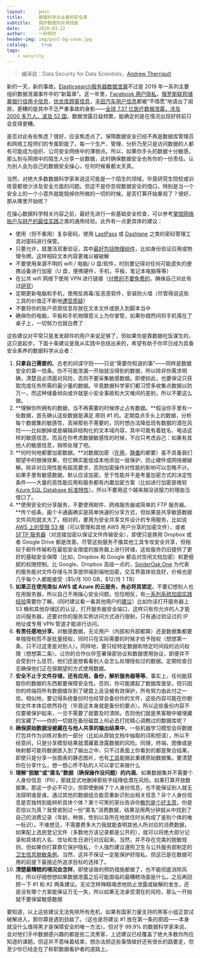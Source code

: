 ```yaml
---
layout:		post
title:  	数据科学从业者的安全课
subtitle:   保护数据的实用技能
date:       2020-03-22
author:     一轩明月
header-img: img/post-bg-snow.jpg
catalog: 	 true
tags:
    - security
---
```


> 编译自：Data Security for Data Scientists，[Andrew Therriault](https://medium.com/@andrew.therriault?source=post_page-----2f1fcd8c261b----------------------)

新的一天，新的事故。[Elasticsearch服务器数据泄漏](https://www.leiphone.com/news/201912/m4nT35S6zEJ7Mptv.html)不过是 2019 年一系列主要组织数据泄漏事件中的“新篇章”。这一年里，[Facebook 用户隐私](https://www.freebuf.com/news/221626.html)，[俄罗斯联邦储蓄银行信用卡信息](https://www.zdnet.com/article/russias-sberbank-investigates-credit-card-data-leak/)，[优衣库顾客信息](http://www.bjnews.com.cn/feature/2019/05/14/578836.html)，[丰田汽车用户信息](https://tech.sina.com.cn/i/2019-04-01/doc-ihsxncvh7398707.shtml)都被“不情愿”地请出了闺房。更糟的是其中不乏严重事故的身影——[全球 7.37 亿医疗数据泄露，涉及 2000 多万人，波及 52 国](https://www.infoq.cn/article/8VZ8aVetNvRQ2VCmHl4u)。数据泄露日益频繁，能确定的是在情况出现好转前只会变得更糟。

是否对此有些焦虑？很好，应该焦虑点了。保障数据安全已经不再是数据库管理员和网络工程师们的专属职能了。每一个生产、管理、分析乃至只是访问数据的人都有可能成为组织、公司安全网络中的薄弱点。所以，如果你手头的数据十分敏感，那么别与网络中的陌生人分享一丝数据，此时确保数据安全也有你的一份责任。认为别人会为自己的数据安全操心，任何时候看都太天真。

当然，对绝大多数数据科学家来说这可能是一个陌生的领域，毕竟研究生院校或训练营都很少涉及安全方面的问题。但这不是你忽视数据安全的借口，特别是当一个安全上的一个小意外就能毁掉你所做的一切的时候。是否打算开始重视了？很好，那从哪里开始呢？

在操心数据科学相关内容之前，最好先进行一些基础安全检查，可以参考[掌控网络账户与财产的最佳实践](https://security.berkeley.edu/resources/best-practices-how-to-articles/top-10-secure-computing-tips)之类的通用经验。此外有一点更具体的建议：

- 使用（但不重用）复杂密码，使用 [LastPass](http://lastpass.com/) 或 [Dashlane](http://dashlane.com/) 之类的密码管理工具对密码进行保管。
- 只要允许，就激活双重验证，其中[最好包括物理组件](https://medium.com/@msager/basic-personal-security-for-progressives-a-primer-e4babe419fcc)，比如身份验证应用或物理令牌。这样相较文本内容更难以被破解
- 不要使用来源不明的 wifi / 电脑/ U 盘/软件，时刻要记得对任何可能遗失的便携设备进行加密（U 盘，便携硬件，手机，平板，笔记本电脑等等）
- 在公共 wifi 网络下使用 VPN 进行链接（[付费的不要免费的](http://lifehacker.com/5940565/why-you-should-start-using-a-vpn-and-how-to-choose-the-best-one-for-your-needs)，确保自己对此有过[研究](http://lifehacker.com/5935863/five-best-vpn-service-providers)）
- 定期更新电脑和手机，使用反病毒/反恶意软件，安装防火墙（尽管得说这些工具的价值正不断地[遭受质疑](https://www.csoonline.com/article/3146996/malware-vulnerabilities/is-antivirus-software-dead-at-last.html)）
- 不要将你的账户资质信息存放在文本文件或嵌入到脚本当中
- 确保你的电脑，平板和手机物理意义上为你掌管，如果你偶然间将手机落在了桌子上，一切努力也就白费了

这些建议对平常只是发发邮件的用户来说足够了，但如果你是靠数据吃饭谋生的，这只是起步。下面十条建议是我从实践中总结出来的，希望有助于你早日成为具备安全素养的数据科学从业者：

1. **只拿自己需要的**。古老的间谍守则——只说“需要你知道的事”——同样是数据安全的第一信条。你不可能泄漏一开始就没得到的数据，所以除非你需求明确，清楚且必须面对风险，否则不要采集敏感数据。即便如此，也要保证只获取完成任务所需的最少量的数据。毕竟数据科学家们都习惯多收集点数据以防万一，而这种储备倾向或许就是小安全事故和大灾难间的差别，所以不要这么做。
2. **理解你所拥有的数据，当不再需要的时候停止占有数据。**假设你手里有一些数据，首先确认这些数据是满足 原则 #1 的。定期盘点手头上的数据，分析每个数据集的敏感性，丢掉那些不需要的，同时想办法降低现有数据的潜在风险——比如删掉或是编辑非结构化的文本域内容，其中可能有着姓名、电话这样的敏感信息。而且在你考虑数据敏感性的时候，不应只考虑自己：如果有其他人的敏感信息，捎带处理了吧。
3. **何时何地都要加密数据。**对数据加密（[在用](https://www.techopedia.com/definition/32266/data-in-motion)，[静置](https://en.wikipedia.org/wiki/Data_at_rest)的都要）虽不具备我们期望中的银弹效果，但它确实能低成本地添加一层保护，防止硬件或网络被破解。除非对应用性能有超高要求，否则加密操作对性能的影响可以忽略不计。如果手里有敏感数据，默认应该加密。至于性能并不是考量加密方式的决定性条件——大量的高性能应用和服务都有内置加密方案（比如进行加密是微软 [Azure SQL Database 标准特性](https://docs.microsoft.com/en-us/sql/relational-databases/security/encryption/always-encrypted-database-engine)）。所以不要用这个越来越没说服力的理由当借口了。
4. **使用安全的分享服务，不要使用邮件、网络服务器或简单的 FTP 服务器。**传个纸条，画个卡通画确实是简单快速的分享方式，但如果是共享敏感数据文件风险就太大了。相对的，要用为安全共享文件设计的专用服务，比如说 [AWS 上的受限 S3 桶](http://docs.aws.amazon.com/AmazonS3/latest/dev/s3-access-control.html)（可以管理和其他 AWS 用户分享的加密文件），或者 [SFTP 服务器](https://en.wikipedia.org/wiki/SSH_File_Transfer_Protocol#SFTP_server)（对连接加密以保证文件传输安全），即使只是换用 Dropbox 或者 Google Drive 都是改善。尽管这些服务不像其他工具专攻安全共享，但相较于邮件传输和在最低安全限度的服务器上进行转储，这些服务仍旧提供了更好的基础安全保障（比如，Dropbox 和 Google 都会对空闲文档加密）和更细腻的权限控制。比 Google、Dropbox 高级一点的，[SpiderOak One](https://spideroak.com/one/) 为代表的服务能对文件存储与共享提供端到端地加密，交互界面体验良好，价格也是几乎每个人都能接受（\$5/月 100 GB，\$12/月 1 TB）
5. **如果正在使用类似 AWS 或 Azure 的云服务，务必将其锁定**。不要幻想别人也在用服务器，所以自己不用操心安全问题。恰恰相反，有[一系列系统加固实践经验](http://docs.aws.amazon.com/IAM/latest/UserGuide/best-practices.html)需要你了解。(同时建议看一看其他用户的[建议](https://www.botmetric.com/blog/aws-cloud-security-best-practices-you-must-know/?doing_wp_cron=1504981384.0727748870849609375000)）比如你该打开服务器上 S3 桶和其他存储区的认证，打开服务器安全端口，这样只有你允许的人才能访问服务器，还要对你的服务实例访问方式进行限制，只有通过验证过的 IP 地址或专用 VPN 管道才能进行访问。
6. **有责任感地分享**。对敏感数据，无论用户（内部和外部都算）还是数据集都要单独授权而不是批量授权，同时只在实际需要的时候才给予授权（想想第一条，只不过这里是对别人）。同样地，要只给特定数据和特定时间段的访问权限（想想第二条）。让你的合作伙伴签署保密协议和数据使用协议，即便并不会受到什么惩罚，他们还是想看看别人会怎么处理授权过的数据。定期检查日志确保他们正在按期望的方式使用数据。
7. **安全不止于文件存储，还有应用，备份，解析服务器等等**。事实上，任何能获取你的数据的东西都要保障安全性。否则，你可能建起了数据库堡垒，但只因你的终端将所有数据缓存到了硬盘上且没被有效保护，所有努力由此付之一炬。相似地，要记得系统备份时也经常会备份你的文件，这些内容可能在你删除文件本体后依然存在（毕竟这本身就是备份的要点）。所以这些备份内容不仅要被保护起来，一旦不需要了就要及时清除。否则他们就是黑客眼中被埋藏的宝藏了——你的一切就在备份磁盘上何必去打扰精心调教过的数据库呢？
8. **确保原始数据没被藏在与他人共享的输出结果中**。一些机器学习模型会将数据打包并作为训练对象的一部分（比如从原始文档中抽取的词和短语），所以不经意间，只是分享模型结果就潜藏着泄露数据的风险。同理，终端，图像或是映射都可能将数据嵌入到了输出之中，只不过表面上你看到的都是聚合结果。即使只是分享一张图表的静态图片，也有[工具](http://datathief.org/)能据此重建原始数据集。要清楚你在分享什么，想一想心怀不轨的人可以拿它来做什么
9. **理解“脱敏”或“匿名”数据（确保操作没问题）的内涵**。如果数据集并不需要个人身份信息（PII），那就显式地删掉那些字段降低潜在风险。如果打算开放数据集，那这一步必不可少。但即使删掉了个人身份信息，也不能保证别人就无法探明谁是谁。通过其他的数据组合能否重新识别出相关信息？非个人身份信息是否独特到能辨析具体个体？某个可笑的家伙告诉你[散列是个好主意](https://www.ftc.gov/news-events/blogs/techftc/2012/04/does-hashing-make-data-anonymous)，你是否信以为真？我曾收到过一份”匿名“消费数据，结果没用两分钟就从中找到了自己的消费记录（年龄，种族，性别以及所在地居住时长构成了鉴别个体的唯一标识）。不难想见，不需要费多大力我就能查明其他人所对应的消费数据，如果配上选民登记文件（多数地方该记录都是公开的），就可以将绝大部分记录和具体的人名、住址和生日进行对应起来。当然，并不存在完美的脱敏规则，但如果你打算靠它保护隐私，个人强烈建议遵照卫生与公共服务部制定的[卫生信息脱敏条例](https://www.hhs.gov/hipaa/for-professionals/privacy/special-topics/de-identification/index.html)。当然，这并不保证一定能保护好隐私，但这已是在数据可用的前提下最接近所追求目标的选择了。
10. **清楚最糟糕的境况会怎样**。即使该做的预防措施都做了，也不能彻底消除风险，所以仔细想想如果数据泄露之后可能面临的最糟糕场面是什么。之后再回顾一下 #1 和 #2 两条建议。无论怎样殚精竭虑地防止泄露或破解的发生，还是没有哪个方案能保证万无一失，所以如果无法承受潜在的风险，那么一开始就不要保留敏感数据

要知道，以上这些建议无法免除所有危机，如果有国家力量支持的黑客小组正尝试破解进入，那你算是遇到劲敌了。（这也是将建议 #1 放在第一条的原因——本身就没什么值得黑才是保障安全的唯一方法）。但对于 99.9% 的数据科学家来说，会对他们手中数据感兴趣的都是些二流黑客，上述建议已经覆盖了绝大多数你所应知道的课题。但这并不意味着结束，想办法把这些事情做好还有很长的路要走，但至少你已经走在了称职数据看护者的道路上。